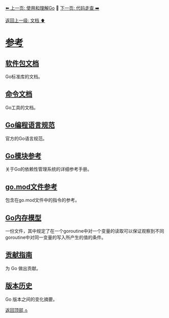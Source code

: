 [⬅️ 上一页: 使用和理解Go](使用和理解Go.md) 🚦 [下一页: 代码走查 ➡️](代码走查.md)

[返回上一级: 文档 ⬆️](文档.md)

# [参考](参考.md)

## [软件包文档](参考/软件包文档.md)

Go标准库的文档。

## [命令文档](参考/命令文档.md)

Go工具的文档。

## [Go编程语言规范](参考/Go编程语言规范.md)

官方的Go语言规范。

## [Go模块参考](参考/Go模块参考.md)

关于Go的依赖性管理系统的详细参考手册。

## [go.mod文件参考](参考/go.mod文件参考.md)

包含在go.mod文件中的指令的参考。

## [Go内存模型](参考/Go内存模型.md)

一份文件，其中规定了在一个goroutine中对一个变量的读取可以保证观察到不同goroutine中对同一变量的写入所产生的值的条件。

## [贡献指南](参考/贡献指南.md)

为 Go 做出贡献。

## [版本历史](参考/版本历史.md)

Go 版本之间的变化摘要。

[返回顶部 🔝](#参考)
